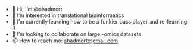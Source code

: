 - 👋 Hi, I’m @shadmort
- 👀 I’m interested in translational bioinformatics
- 🌱 I’m currently learning how to be a funkier bass player and re-learning R
- 💞️ I’m looking to collaborate on large -omics datasets
- 📫 How to reach me: shadmort@gmail.com

<!---
shadmort/shadmort is a ✨ special ✨ repository because its `README.md` (this file) appears on your GitHub profile.
You can click the Preview link to take a look at your changes.
--->
